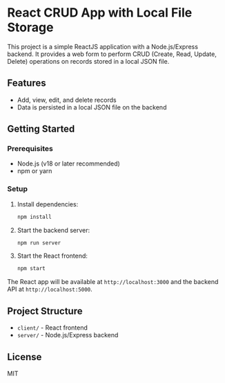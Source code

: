 # React CRUD App with Local File Storage

This project is a simple ReactJS application with a Node.js/Express backend. It provides a web form to perform CRUD (Create, Read, Update, Delete) operations on records stored in a local JSON file.

## Features
- Add, view, edit, and delete records
- Data is persisted in a local JSON file on the backend

## Getting Started

### Prerequisites
- Node.js (v18 or later recommended)
- npm or yarn

### Setup
1. Install dependencies:
   ```bash
   npm install
   ```
2. Start the backend server:
   ```bash
   npm run server
   ```
3. Start the React frontend:
   ```bash
   npm start
   ```

The React app will be available at `http://localhost:3000` and the backend API at `http://localhost:5000`.

## Project Structure
- `client/` - React frontend
- `server/` - Node.js/Express backend

## License
MIT
